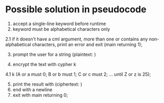 # Possible solution in pseudocode

1. accept a single-line keyword before runtime
2. keyword must be alphabetical characters only

2.1 if it doesn't have a cml argument, more than one or contains any non-alphabetical characters, print an error and exit (main returning 1);

3. prompt the user for a string (plaintext: )

4. encrypt the text with cypher k

4.1 k (A or a must 0; B or b must 1; C or c must 2; ... until Z or z is 25);

5. print the result with (ciphertext: )
6. end with a newline
7. exit with main returning 0;
